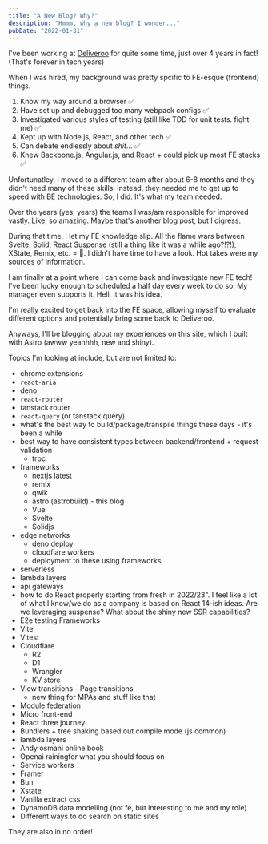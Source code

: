```yaml
---
title: "A New Blog? Why?"
description: "Hmmm, why a new blog? I wonder..."
pubDate: "2022-01-31"
---
```


I've been working at [Deliveroo](https://deliveroo.co.uk/) for quite some time, just over 4 years in fact! (That's forever in tech years)

When I was hired, my background was pretty spcific to FE-esque (frontend) things.

1. Know my way around a browser ✅
2. Have set up and debugged too many webpack configs ✅
3. Investigated various styles of testing (still like TDD for unit tests. fight me) ✅
4. Kept up with Node.js, React, and other tech ✅
5. Can debate endlessly about _shit_... ✅
6. Knew Backbone.js, Angular.js, and React + could pick up most FE stacks ✅

Unfortunatley, I moved to a different team after about 6-8 months and they didn't need many of these skills. Instead, they needed me to get up to speed with BE technologies. So, I did. It's what my team needed.

Over the years (yes, years) the teams I was/am responsible for improved vastly. Like, so amazing. Maybe that's another blog post, but I digress. 

During that time, I let my FE knowledge slip. All the flame wars between Svelte, Solid, React Suspense (still a thing like it was a while ago?!?!), XState, Remix, etc. = 🍿. I didn't have time to have a look. Hot takes were my sources of information.

I am finally at a point where I can come back and investigate new FE tech! I've been lucky enough to scheduled a half day every week to do so. My manager even supports it. Hell, it was his idea.

I'm really excited to get back into the FE space, allowing myself to evaluate different options and potentially bring some back to Deliveroo.

Anyways, I'll be blogging about my experiences on this site, which I built with Astro (awww yeahhhh, new and shiny).

Topics I'm looking at include, but are not limited to:

- chrome extensions
- `react-aria`
- deno
- `react-router`
- tanstack router
- `react-query` (or tanstack query)
- what's the best way to build/package/transpile things these days - it's been a while
- best way to have consistent types between backend/frontend + request validation
    - trpc
- frameworks
    - nextjs latest
    - remix
    - qwik
    - astro (astrobuild) - this blog
    - Vue
    - Svelte
    - Solidjs
- edge networks
    - deno deploy
    - cloudflare workers
    - deployment to these using frameworks
- serverless
- lambda layers
- api gateways
- how to do React properly starting from fresh in 2022/23". I feel like a lot of what I know/we do as a company is based on React 14-ish ideas. Are we leveraging suspense? What about the shiny new SSR capabilities?
- E2e testing Frameworks
- Vite
- Vitest
- Cloudflare
    - R2
    - D1
    - Wrangler
    - KV store
- View transitions - Page transitions
    - new thing for MPAs and stuff like that
- Module federation
- Micro front-end
- React three journey
- Bundlers + tree shaking based out compile mode (js common)
- lambda layers
- Andy osmani online book
- Openai rainingfor what you should focus on
- Service workers
- Framer
- Bun
- Xstate
- Vanilla extract css
- DynamoDB data modelling (not fe, but interesting to me and my role)
- Different ways to do search on static sites

They are also in no order!